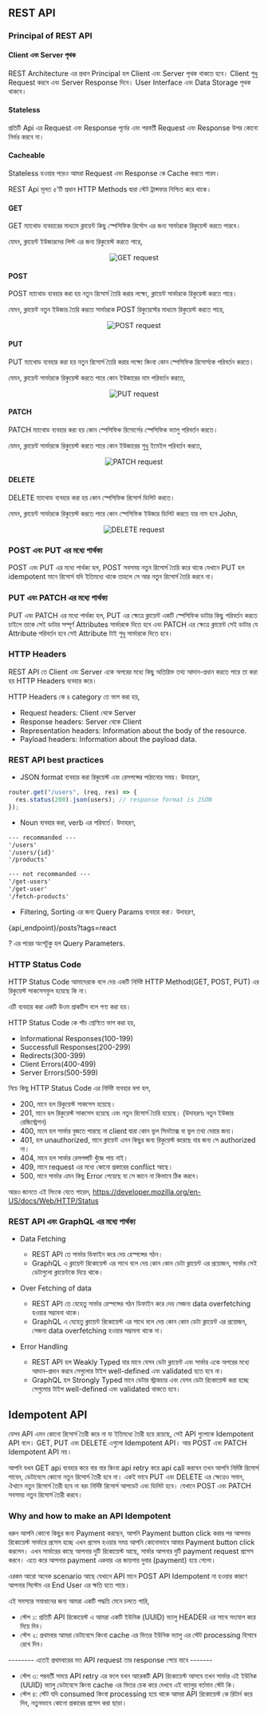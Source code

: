 ## REST API

### Principal of REST API

#### Client এবং Server পৃথক

REST Architecture এর প্রধান Principal হল Client এবং Server পৃথক থাকতে হবে। Client শুধু Request করবে এবং Server Response দিবে। User Interface এবং Data Storage পৃথক থাকবে।

#### Stateless

প্রতিটি Api এর Request এবং Response পূর্বের এবং পরবর্তী Request এবং Response উপর কোনো নির্ভর করবে না।

#### Cacheable

Stateless হওয়ার পরেও আমরা Request এবং Response কে Cache করতে পারব।

REST Api মূলত ৫'টি প্রধান HTTP Methods দ্বারা স্টেট ট্রান্সফার নিশ্চিত করে থাকে।

#### GET

GET ম্যাথোড ব্যবহারের মাধ্যমে ক্লায়েন্ট কিছু স্পেসিফিক রির্সোস এর জন্য সার্ভারকে রিকুয়েস্ট করতে পারবে।

যেমন, ক্লায়েন্ট ইউজারদের লিস্ট এর জন্য রিকুয়েস্ট করতে পারে,

<p align="center">
  <img src="./images/get.png" alt="GET request">
</p>

#### POST

POST ম্যাথোড ব্যবহার করা হয় নতুন রিসোর্স তৈরি করার লক্ষ্যে, ক্লায়েন্ট সার্ভারকে রিকুয়েস্ট করতে পারে।

যেমন, ক্লায়েন্ট নতুন ইউজার তৈরি করতে সার্ভারকে POST রিকুয়েস্টের মাধ্যমে রিকুয়েস্ট করতে পারে,

<p align="center">
  <img src="./images/post.png" alt="POST request">
</p>

#### PUT

PUT ম্যাথোড ব্যবহার করা হয় নতুন রিসোর্স তৈরি করার লক্ষ্যে কিংবা কোন স্পেসিফিক রিসোর্সকে পরিবর্তন করতে।

যেমন, ক্লায়েন্ট সার্ভারকে রিকুয়েস্ট করতে পারে কোন ইউজারের নাম পরিবর্তন করতে,

<p align="center">
  <img src="./images/put.png" alt="PUT request">
</p>

#### PATCH

PATCH ম্যাথোড ব্যবহার করা হয় কোন স্পেসিফিক রিসোর্সের স্পেসিফিক ভ্যালু পরিবর্তন করতে।

যেমন, ক্লায়েন্ট সার্ভারকে রিকুয়েস্ট করতে পারে কোন ইউজারের শুধু ইমেইল পরিবর্তন করতে,

<p align="center">
  <img src="./images/patch.png" alt="PATCH request">
</p>

#### DELETE

DELETE ম্যাথোড ব্যবহার করা হয় কোন স্পেসিফিক রিসোর্স ডিলিট করতে।

যেমন, ক্লায়েন্ট সার্ভারকে রিকুয়েস্ট করতে পারে কোন স্পেসিফিক ইউজার ডিলিট করতে যার নাম হবে John,

<p align="center">
  <img src="./images/delete.png" alt="DELETE request">
</p>

### POST এবং PUT এর মধ্যে পার্থক্য

POST এবং PUT এর মধ্যে পার্থক্য হল, POST সবসময় নতুন রিসোর্স তৈরি করে থাকে যেখানে PUT হল idempotent মানে রিসোর্স যদি ইতিমধ্যে থাকে তাহলে সে আর নতুন রিসোর্স তৈরি করবে না।

### PUT এবং PATCH এর মধ্যে পার্থক্য

PUT এবং PATCH এর মধ্যে পার্থক্য হল, PUT এর ক্ষেত্রে ক্লায়েন্ট একটি স্পেসিফিক ডাটার কিছু পরিবর্তন করতে চাইলে তাকে সেই ডাটার সম্পূর্ণ Attributes সার্ভারকে দিতে হবে এবং PATCH এর ক্ষেত্রে ক্লায়েন্ট সেই ডাটার যে Attribute পরিবর্তন হবে সেই Attribute টাই শুধু সার্ভারকে দিতে হবে।

### HTTP Headers

REST API তে Client এবং Server একে অপরের মধ্যে কিছু অতিরিক্ত তথ্য আদান-প্রধান করতে পারে তা করা হয় HTTP Headers ব্যবহার করে।

HTTP Headers কে ৪ category তে ভাগ করা হয়,

- Request headers: Client থেকে Server
- Response headers: Server থেকে Client
- Representation headers: Information about the body of the resource.
- Payload headers: Information about the payload data.

### REST API best practices

- JSON format ব্যবহার করা রিকুয়েস্ট এবং রেসপন্সের পাঠানোর সময়। উদাহরণ,

```js
router.get("/users", (req, res) => {
  res.status(200).json(users); // response format is JSON
});
```

- Noun ব্যবহার করা, verb এর পরিবর্তে। উদাহরণ,

```txt
--- recommanded ---
'/users'
'/users/{id}'
'/products'

--- not recommanded ---
'/get-users'
'/get-user'
'/fetch-products'
```

- Filtering, Sorting এর জন্য Query Params ব্যবহার করা। উদাহরণ,

{api_endpoint}/posts?tags=react

? এর পরের অংশটুকু হল Query Parameters.

### HTTP Status Code

HTTP Status Code আমাদেরকে বলে দেয় একটি নির্দিষ্ট HTTP Method(GET, POST, PUT) এর রিকুয়েস্ট সাকসেসফুল হয়েছে কি না।

এটি ব্যবহার করা একটি উওম প্রাকটিস বলে গণ্য করা হয়।

HTTP Status Code কে পাঁচ শ্রেণিতে ভাগ করা হয়,

- Informational Responses(100-199)
- Successfull Responses(200-299)
- Redirects(300-399)
- Client Errors(400-499)
- Server Errors(500-599)

নিচে কিছু HTTP Status Code এর নির্দিষ্ট ব্যবহার বলা হল,

- 200, মানে হল রিকুয়েস্ট সাকসেস হয়েছে।
- 201, মানে হল রিকুয়েস্ট সাকসেস হয়েছে এবং নতুন রিসোর্স তৈরি হয়েছে। (উদাহরণঃ নতুন ইউজার রেজিস্ট্রেশন)
- 400, মানে হল সার্ভার বুজতে পারছে না client দ্বারা কোন ভুল সিনট্যাক্স বা ভুল তথ্য দেয়ার জন্য।
- 401, হল unauthorized, মানে ক্লায়েন্ট এমন কিছুর জন্য রিকুয়েস্ট করেছে যার জন্য সে authorized না।
- 404, মানে হল সার্ভার রেসপন্সটি খুঁজে পায় নাই।
- 409, মানে request এর মধ্যে কোনো প্রকারের conflict আছে।
- 500, মানে সার্ভার এমন কিছু Error পেয়েছে যা সে জানে না কিভাবে ঠিক করবে।

আরও জানতে এই লিংকে যেতে পারেন, https://developer.mozilla.org/en-US/docs/Web/HTTP/Status

### REST API এবং GraphQL এর মধ্যে পার্থক্য

- Data Fetching

  - REST API তে সার্ভার ডিফাইন করে দেয় রেস্পন্সের গঠন।
  - GraphQL এ ক্লায়েন্ট রিকোয়েস্ট এর সাথে বলে দেয় কোন কোন ডেটা ক্লায়েন্ট এর প্রয়োজন, সার্ভার সেই ডেটাগুলো ক্লায়েন্টকে দিয়ে থাকে।

- Over Fetching of data

  - REST API তে যেহেতু সার্ভার রেস্পন্সের গঠন ডিফাইন করে দেয় সেজন্য data overfetching হওয়ার সম্ভাবনা থাকে।
  - GraphQL এ যেহেতু ক্লায়েন্ট রিকোয়েস্ট এর সাথে বলে দেয় কোন কোন ডেটা ক্লায়েন্ট এর প্রয়োজন, সেজন্য data overfetching হওয়ার সম্ভাবনা থাকে না।

- Error Handling

  - REST API হল Weakly Typed যার মানে যেসব ডেটা ক্লায়েন্ট এবং সার্ভার একে অপরের মধ্যে আদান-প্রদান করবে সেগুলোর টাইপ well-defined এবং validated হতে হবে না।
  - GraphQL হল Strongly Typed মানে ডেটার স্ট্রাকচার এবং যেসব ডেটা রিকোয়েস্ট করা হচ্ছে সেগুলোর টাইপ well-defined এবং validated থাকতে হবে।

## Idempotent API

যেসব API এমন কোনো রিসোর্স তৈরী করে না যা ইতিমধ্যে তৈরী হয়ে রয়েছে, সেই API গুলোকে Idempotent API বলে। GET, PUT এবং DELETE এগুলো Idempotent API। আর POST এবং PATCH Idempotent API নয়।

আপনি যখন GET api ব্যবহার করে বার বার কিংবা api retry করে api call করবেন তখন আপনি নির্দিষ্ট রিসোর্স পাবেন, ডেটাবেসে কোনো নতুন রিসোর্স তৈরী হবে না। একই ভাবে PUT এবং DELETE এর ক্ষেত্রেও সমান, ঐখানে নতুন রিসোর্স তৈরী হবে না বরং নির্দিষ্ট রিসোর্স আপডেট এবং ডিলিট হবে। যেখানে POST এবং PATCH সবসময় নতুন রিসোর্স তৈরী করবে।

### Why and how to make an API Idempotent

ধরুন আপনি কোনো কিছুর জন্য Payment করছেন, আপনি Payment button click করার পর আপনার রিকোয়েস্ট সার্ভারে প্রসেস হচ্ছে এখন প্রসেস হওয়ার সময় আপনি কোনোভাবে আবার Payment button click করলেন। এখন সার্ভারের কাছে আপনার দুটি রিকোয়েস্ট আছে, সার্ভার আপনার দুটি payment request প্রসেস করবে। এতে করে আপনার payment একবার এর জায়গায় দুবার (payment) হয়ে গেলো।

এরকম আরো অনেক scenario আছে যেখানে API মানে POST API Idempotent না হওয়ার কারণে আপনার সিস্টেম এর End User এর ক্ষতি হতে পারে।

এই সমস্যার সমাধানের জন্য আমরা একটি পদ্ধতি মেনে চলতে পারি,

- স্টেপ ১: প্রতিটি API রিকোয়েস্ট এ আমরা একটি ইউনিক (UUID) ভ্যালু HEADER এর সাথে সংযোগ করে দিয়ে দিব।
- স্টেপ ২: প্রথমবার আমরা ডেটাবেসে কিংবা cache এর ভিতর ইউনিক ভ্যালু এর স্টেট processing হিসাবে রেখে দিব।

-------- এতেই প্রথমবারের মত API request তার response পেয়ে যাবে -------

- স্টেপ ৩: পরবর্তী সময়ে API retry এর ফলে যখন আরেকটি API রিকোয়েস্ট আসবে তখন সার্ভার এই ইউনিক (UUID) ভ্যালু ডেটাবেসে কিংবা cache এর ভিতর চেক করে দেখবে এই ভ্যালুর বর্তমান স্টেট কি।
- স্টেপ ৪: স্টেট যদি consumed কিংবা processing হয়ে থাকে আমরা API রিকোয়েস্ট কে রিটার্ন করে দিব, নতুনভাবে কোনো প্রকারের প্রসেস করা ছাড়া।

